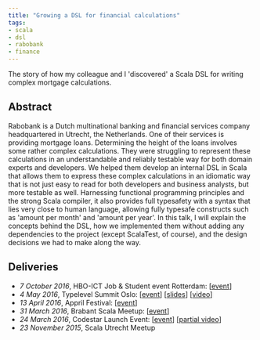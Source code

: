 ```yaml
---
title: "Growing a DSL for financial calculations"
tags:
- scala
- dsl
- rabobank
- finance
---
```

The story of how my colleague and I 'discovered' a Scala DSL for writing complex mortgage calculations. 

## Abstract
Rabobank is a Dutch multinational banking and financial services company headquartered in Utrecht, the Netherlands. One of their services is providing mortgage loans. Determining the height of the loans involves some rather complex calculations. They were struggling to represent these calculations in an understandable and reliably testable way for both domain experts and developers. We helped them develop an internal DSL in Scala that allows them to express these complex calculations in an idiomatic way that is not just easy to read for both developers and business analysts, but more testable as well. Harnessing functional programming principles and the strong Scala compiler, it also provides full typesafety with a syntax that lies very close to human language, allowing fully typesafe constructs such as 'amount per month' and 'amount per year'. In this talk, I will explain the concepts behind the DSL, how we implemented them without adding any dependencies to the project (except ScalaTest, of course), and the design decisions we had to make along the way.

## Deliveries
* _7 October 2016_, HBO-ICT Job & Student event Rotterdam: [[event](http://www.hboictjobevent.nl/)]
* _4 May 2016_, Typelevel Summit Oslo: [[event](https://typelevel.org/event/2016-05-summit-oslo/)] [[slides](https://www.dropbox.com/s/gyk3l0v0okd0pli/presentation-dsl.pdf)] [[video](https://www.youtube.com/watch?v=W37Mp3mBYLw)]
* _13 April 2016_, Appril Festival: [[event](http://appril.nl/)]
* _31 March 2016_, Brabant Scala Meetup: [[event](https://www.meetup.com/brabant-scala/events/228851052/?eventId=228851052)]
* _24 March 2016_, Codestar Launch Event: [[event](https://www.codestar.nl/#team/launchevent)] [[partial video](https://www.youtube.com/watch?v=gmCQS72yFTg)]
* _23 November 2015_, Scala Utrecht Meetup


